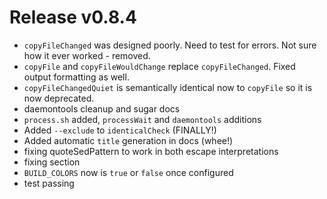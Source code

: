 # Release v0.8.4

- `copyFileChanged` was designed poorly. Need to test for errors. Not sure how it ever worked - removed.
- `copyFile` and `copyFileWouldChange` replace `copyFileChanged`. Fixed output formatting as well. 
- `copyFileChangedQuiet` is semantically identical now to `copyFile` so it is now deprecated.
- daemontools cleanup and sugar docs
- `process.sh` added, `processWait` and `daemontools` additions
- Added `--exclude` to `identicalCheck` (FINALLY!)
- Added automatic `title` generation in docs (whee!)
- fixing quoteSedPattern to work in both escape interpretations
- fixing section
- `BUILD_COLORS` now is `true` or `false` once configured
- test passing
